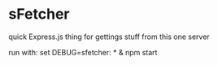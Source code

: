 # sFetcher
quick Express.js thing for gettings stuff from this one server

run with:
set DEBUG=sfetcher: * & npm start
